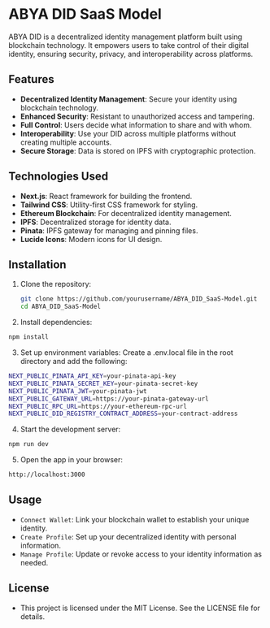 # ABYA DID SaaS Model

ABYA DID is a decentralized identity management platform built using blockchain technology. It empowers users to take control of their digital identity, ensuring security, privacy, and interoperability across platforms.

## Features

- **Decentralized Identity Management**: Secure your identity using blockchain technology.
- **Enhanced Security**: Resistant to unauthorized access and tampering.
- **Full Control**: Users decide what information to share and with whom.
- **Interoperability**: Use your DID across multiple platforms without creating multiple accounts.
- **Secure Storage**: Data is stored on IPFS with cryptographic protection.

## Technologies Used

- **Next.js**: React framework for building the frontend.
- **Tailwind CSS**: Utility-first CSS framework for styling.
- **Ethereum Blockchain**: For decentralized identity management.
- **IPFS**: Decentralized storage for identity data.
- **Pinata**: IPFS gateway for managing and pinning files.
- **Lucide Icons**: Modern icons for UI design.

## Installation

1. Clone the repository:

   ```bash
   git clone https://github.com/yourusername/ABYA_DID_SaaS-Model.git
   cd ABYA_DID_SaaS-Model
   ```

2. Install dependencies:

```bash
npm install
```

3. Set up environment variables: Create a .env.local file in the root directory and add the following:

```bash
NEXT_PUBLIC_PINATA_API_KEY=your-pinata-api-key
NEXT_PUBLIC_PINATA_SECRET_KEY=your-pinata-secret-key
NEXT_PUBLIC_PINATA_JWT=your-pinata-jwt
NEXT_PUBLIC_GATEWAY_URL=https://your-pinata-gateway-url
NEXT_PUBLIC_RPC_URL=https://your-ethereum-rpc-url
NEXT_PUBLIC_DID_REGISTRY_CONTRACT_ADDRESS=your-contract-address
```

4. Start the development server:

```bash
npm run dev
```

5. Open the app in your browser:

```bash
http://localhost:3000
```

## Usage

- `Connect Wallet`: Link your blockchain wallet to establish your unique identity.
- `Create Profile`: Set up your decentralized identity with personal information.
- `Manage Profile`: Update or revoke access to your identity information as needed.

## License

- This project is licensed under the MIT License. See the LICENSE file for details.
